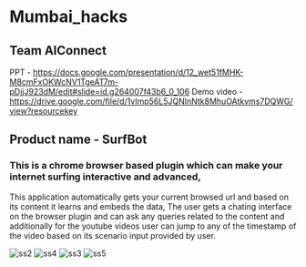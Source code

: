 # Mumbai_hacks

## Team AIConnect 
PPT - https://docs.google.com/presentation/d/12_wet51fMHK-M8cmFxOKWcNV1TgeAT7m-pDjjJ923dM/edit#slide=id.g264007f43b6_0_106
Demo video - https://drive.google.com/file/d/1vImp56L5JQNInNtk8MhuOAtkvms7DQWG/view?resourcekey

## Product name - SurfBot
### This is a chrome browser based plugin which can make your internet surfing interactive and advanced,
This application automatically gets your current browsed url and based on its content it learns and embeds the data,
The user gets a chating interface on the browser plugin and can ask any queries related to the content and additionally for the youtube videos user can jump to any of the timestamp of the video based on its scenario input provided by user.


![ss2](https://github.com/Vinayakkunder/Mumbai_hacks/assets/26023851/bcaa5765-b032-450c-9660-08e69a1635f8)
![ss4](https://github.com/Vinayakkunder/Mumbai_hacks/assets/26023851/93ad5dad-6f7f-4402-8c39-321b1a820e60)
![ss3](https://github.com/Vinayakkunder/Mumbai_hacks/assets/26023851/d576c1f5-fbd7-46d7-b120-2c132dfa987f)
![ss5](https://github.com/Vinayakkunder/Mumbai_hacks/assets/26023851/8a6a0c01-5c84-4bc8-9382-e07f9a2e9f01)
